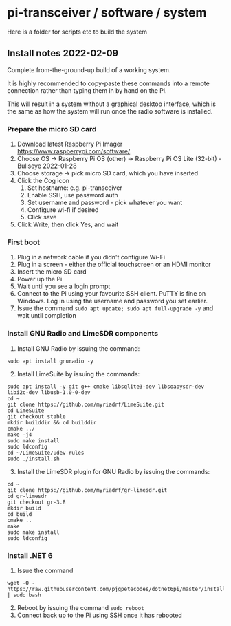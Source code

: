 # pi-transceiver / software / system
Here is a folder for scripts etc to build the system 

## Install notes 2022-02-09

Complete from-the-ground-up build of a working system.

It is highly recommended to copy-paste these commands into a remote connection rather than typing them in by hand on the Pi.

This will result in a system without a graphical desktop interface, which is the same as how the system will run once the radio software is installed.

### Prepare the micro SD card
1. Download latest Raspberry Pi Imager https://www.raspberrypi.com/software/
1. Choose OS -> Raspberry Pi OS (other) -> Raspberry Pi OS Lite (32-bit) - Bullseye 2022-01-28
1. Choose storage -> pick micro SD card, which you have inserted
1. Click the Cog icon
   1. Set hostname: e.g. pi-transceiver
   1. Enable SSH, use password auth
   1. Set username and password - pick whatever you want
   1. Configure wi-fi if desired
   1. Click save
1. Click Write, then click Yes, and wait

### First boot

1. Plug in a network cable if you didn't configure Wi-Fi
1. Plug in a screen - either the official touchscreen or an HDMI monitor
1. Insert the micro SD card
1. Power up the Pi
1. Wait until you see a login prompt
1. Connect to the Pi using your favourite SSH client. PuTTY is fine on Windows. Log in using the username and password you set earlier.
1. Issue the command `sudo apt update; sudo apt full-upgrade -y` and wait until completion

### Install GNU Radio and LimeSDR components

1. Install GNU Radio by issuing the command:

```
sudo apt install gnuradio -y
```

2. Install LimeSuite by issuing the commands:
```
sudo apt install -y git g++ cmake libsqlite3-dev libsoapysdr-dev libi2c-dev libusb-1.0-0-dev
cd ~
git clone https://github.com/myriadrf/LimeSuite.git
cd LimeSuite
git checkout stable
mkdir builddir && cd builddir
cmake ../
make -j4
sudo make install
sudo ldconfig
cd ~/LimeSuite/udev-rules
sudo ./install.sh
```

3. Install the LimeSDR plugin for GNU Radio by issuing the commands:

```
cd ~
git clone https://github.com/myriadrf/gr-limesdr.git
cd gr-limesdr
git checkout gr-3.8
mkdir build
cd build
cmake ..
make
sudo make install
sudo ldconfig
```

### Install .NET 6

1. Issue the command

```
wget -O - https://raw.githubusercontent.com/pjgpetecodes/dotnet6pi/master/install.sh | sudo bash
```
2. Reboot by issuing the command `sudo reboot`
3. Connect back up to the Pi using SSH once it has rebooted